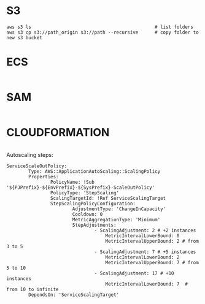 S3
===============================================================================

```
aws s3 ls                                             # list folders
aws s3 cp s3://path_origin s3://path --recursive      # copy folder to new s3 bucket
```

ECS
===============================================================================

```

```

SAM
===============================================================================

```

```

CLOUDFORMATION
===============================================================================

```

```


Autoscaling steps:

```
ServiceScaleOutPolicy:
		Type: AWS::ApplicationAutoScaling::ScalingPolicy
		Properties:
				PolicyName: !Sub '${PJPrefix}-${EnvPrefix}-${SysPrefix}-ScaleOutPolicy'
				PolicyType: 'StepScaling'
				ScalingTargetId: !Ref ServiceScalingTarget
				StepScalingPolicyConfiguration:
						AdjustmentType: 'ChangeInCapacity'
						Cooldown: 0
						MetricAggregationType: 'Minimum'
						StepAdjustments:
								- ScalingAdjustment: 2 # +2 instances
									MetricIntervalLowerBound: 0
									MetricIntervalUpperBound: 2 # from 3 to 5
								- ScalingAdjustment: 7 # +5 instances
									MetricIntervalLowerBound: 2
									MetricIntervalUpperBound: 7 # from 5 to 10
								- ScalingAdjustment: 17 # +10 instances
									MetricIntervalLowerBound: 7  # from 10 to infinite
		DependsOn: 'ServiceScalingTarget'
```
